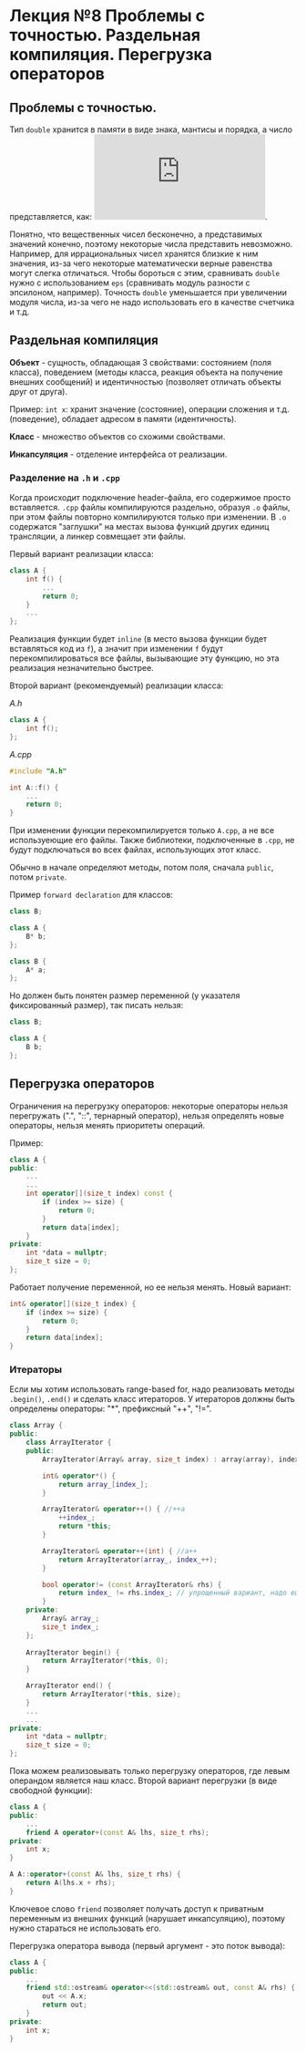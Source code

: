 # Лекция №8 Проблемы с точностью. Раздельная компиляция. Перегрузка операторов

## Проблемы с точностью.

Тип `double` хранится в памяти в виде знака, мантисы и порядка, а число представляется, как:  ![](https://latex.codecogs.com/png.latex?%5Cpm%20(1%20+%20%5Cfrac%7Bmantissa%7D%7B2%5E%7B52%7D%7D)%20%5Ccdot%202%5E%7Bexponent%20-%201023%7D). 

Понятно, что вещественных чисел бесконечно, а представимых значений конечно, поэтому некоторые числа представить невозможно. Например, для иррациональных чисел хранятся близкие к ним значения, из-за чего некоторые математически верные равенства могут слегка отличаться. Чтобы бороться с этим, сравнивать `double` нужно с использованием `eps` (сравнивать модуль разности с эпсилоном, например). Точность `double` уменьшается при увеличении модуля числа, из-за чего не надо использовать его в качестве счетчика и т.д.

## Раздельная компиляция

**Объект** - сущность, обладающая 3 свойствами: состоянием (поля класса), поведением (методы класса, реакция объекта на получение внешних сообщений) и идентичностью (позволяет отличать объекты друг от друга).

Пример: `int x`: хранит значение (состояние), операции сложения и т.д. (поведение), обладает адресом в памяти (идентичность).

**Класс** - множество объектов со схожими свойствами.

**Инкапсуляция** - отделение интерфейса от реализации.

### Разделение на `.h` и `.cpp`

Когда происходит подключение header-файла, его содержимое просто вставляется. `.cpp` файлы компилируются раздельно, образуя `.o` файлы, при этом файлы повторно компилируются только при изменении. В `.o` содержатся "заглушки" на местах вызова функций других единиц трансляции, а линкер совмещает эти файлы.

Первый вариант реализации класса:
```c++
class A {
    int f() {
        ...
        return 0;
    }
    ...
};
```
Реализация функции будет `inline` (в место вызова функции будет вставляться код из `f`), а значит при изменении `f` будут перекомпилироваться все файлы, вызывающие эту функцию, но эта реализация незначительно быстрее.

Второй вариант (рекомендуемый) реализации класса:

*A.h*
```c++
class A {
    int f();
};
```

*A.cpp*
```c++
#include "A.h"

int A::f() {
    ...
    return 0;
}
```

При изменении функции перекомпилируется только `A.cpp`, а не все используеющие его файлы. Также библиотеки, подключенные в `.cpp`, не будут подключаться во всех файлах, использующих этот класс.

Обычно в начале определяют методы, потом поля, сначала `public`, потом `private`. 

Пример `forward declaration` для классов:
```c++
class B;

class A {
    B* b;
};

class B {
    A* a;
};
```

Но должен быть понятен размер переменной (у указателя фиксированный размер), так писать нельзя:
```c++
class B;

class A {
    B b;
};
```

## Перегрузка операторов
Ограничения на перегрузку операторов: некоторые операторы нельзя перегружать (".", "::", тернарный оператор), нельзя определять новые операторы, нельзя менять приоритеты операций.

Пример:
```c++
class A {
public:
    ...
    ...
    int operator[](size_t index) const {
        if (index >= size) {
            return 0;
        }
        return data[index];
    }
private:
    int *data = nullptr;
    size_t size = 0;
};
```
Работает получение переменной, но ее нельзя менять.
Новый вариант:

```c++
int& operator[](size_t index) {
    if (index >= size) {
        return 0;
    }
    return data[index];
}
```

### Итераторы
Если мы хотим использовать range-based for, надо реализовать методы `.begin()`, `.end()` и сделать класс итераторов. У итераторов должны быть определены операторы: "*", префиксный "++", "!=".
```c++
class Array {
public:
    class ArrayIterator {
    public:
        ArrayIterator(Array& array, size_t index) : array(array), index(index) {}

        int& operator*() {
            return array_[index_];
        }

        ArrayIterator& operator++() { //++a
            ++index_;
            return *this;
        }

        ArrayIterator& operator++(int) { //a++
            return ArrayIterator(array_, index_++);
        }

        bool operator!= (const ArrayIterator& rhs) {
            return index_ != rhs.index_; // упрощенный вариант, надо еще сравнивать array_;
        }
    private:
        Array& array_;
        size_t index_;
    };
    
    ArrayIterator begin() {
        return ArrayIterator(*this, 0);
    }

    ArrayIterator end() {
        return ArrayIterator(*this, size);
    }
    ...
    ...
private:
    int *data = nullptr;
    size_t size = 0;
};  
```

Пока можем реализовывать только перегрузку операторов, где левым операндом является наш класс. Второй вариант перегрузки (в виде свободной функции):

```c++
class A {
public:
    ...
    friend A operator+(const A& lhs, size_t rhs);
private:
    int x;
}

A A::operator+(const A& lhs, size_t rhs) {
    return A(lhs.x + rhs);
}
```

Ключевое слово `friend` позволяет получать доступ к приватным переменным из внешних функций (нарушает инкапсуляцию), поэтому нужно стараться не использовать его.

Перегрузка оператора вывода (первый аргумент - это поток вывода):
```c++
class A {
public:
    ...
    friend std::ostream& operator<<(std::ostream& out, const A& rhs) {
        out << A.x;
        return out;
    }
private:
    int x;
}
```
